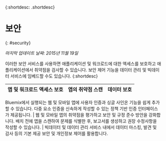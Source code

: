 {:shortdesc: .shortdesc} 


# 보안
{: #security}

*마지막 업데이트 날짜: 2015년 11월 19일*

이러한 보안 서비스를
사용하면 애플리케이션 및 워크로드에 대한 액세스를 보호하고
애플리케이션에서 취약점을 검사할 수 있습니다. 보안 제어 기능을
데이터 관리 및 빅데이터 서비스에 임베드할 수도 있습니다. {:shortdesc}


앱 및 워크로드 액세스 보호 | 앱의 취약점 스캔 | 데이터 보호
---- | ---- | ----
Bluemix에서 실행되는 웹 및 모바일 앱에 사용자 인증과 싱글 사인온 기능을 쉽게 추가할 수 있습니다.
다중 요소 인증을 신속하게 작성할 수 있는 정책 기반 인증 인터페이스가 제공됩니다.  | 웹 및 모바일 앱의 취약점을 평가하고 보안 및 규정 준수 방안을 강화합니다.
배치 전에 앱을 스캔하여 문제를 식별한 후, 보고서를 생성하고 권장 수정사항을 작성할 수 있습니다.
 | 빅데이터 및 데이터 관리 서비스 내에서 데이터 마스킹, 발견 및 감사 등의 기본 제공 보안 및 개인정보 제어를 활용합니다.
